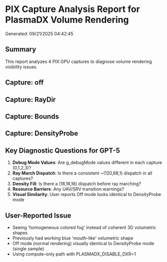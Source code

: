 # PIX Capture Analysis Report for PlasmaDX Volume Rendering
Generated: 09/21/2025 04:42:45

## Summary
This report analyzes 4 PIX GPU captures to diagnose volume rendering visibility issues.

## Capture: off

## Capture: RayDir

## Capture: Bounds

## Capture: DensityProbe

## Key Diagnostic Questions for GPT-5

1. **Debug Mode Values**: Are g_debugMode values different in each capture (0,1,2,3)?
2. **Ray March Dispatch**: Is there a consistent ~(120,68,1) dispatch in all captures?
3. **Density Fill**: Is there a (16,16,16) dispatch before ray marching?
4. **Resource Barriers**: Any UAV/SRV transition warnings?
5. **Visual Similarity**: User reports Off mode looks identical to DensityProbe mode

## User-Reported Issue
- Seeing 'homogeneous colored fog' instead of coherent 3D volumetric shapes
- Previously had working blue 'mouth-like' volumetric shape
- Off mode (normal rendering) visually identical to DensityProbe mode (single sample)
- Using compute-only path with PLASMADX_DISABLE_DXR=1


